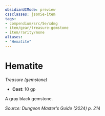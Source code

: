 ```yaml
---
obsidianUIMode: preview
cssclasses: json5e-item
tags:
- compendium/src/5e/xdmg
- item/gear/treasure-gemstone
- item/rarity/none
aliases: 
- "Hematite"
---
```

# Hematite
*Treasure (gemstone)*  


- **Cost**: 10 gp

A gray black gemstone.

*Source: Dungeon Master's Guide (2024) p. 214*